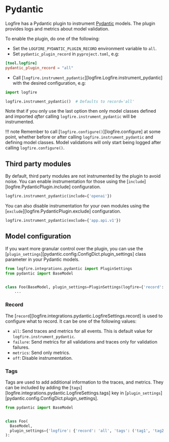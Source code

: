 # Pydantic

Logfire has a Pydantic plugin to instrument [Pydantic][pydantic] models.
The plugin provides logs and metrics about model validation.

To enable the plugin, do one of the following:

- Set the `LOGFIRE_PYDANTIC_PLUGIN_RECORD` environment variable to `all`.
- Set `pydantic_plugin_record` in `pyproject.toml`, e.g:

```toml
[tool.logfire]
pydantic_plugin_record = "all"
```

- Call [`logfire.instrument_pydantic`][logfire.Logfire.instrument_pydantic] with the desired configuration, e.g:

```py
import logfire

logfire.instrument_pydantic()  # Defaults to record='all'
```

Note that if you only use the last option then only model classes defined and imported *after* calling `logfire.instrument_pydantic`
will be instrumented.

!!! note
    Remember to call [`logfire.configure()`][logfire.configure] at some point, whether before or after
    calling `logfire.instrument_pydantic` and defining model classes.
    Model validations will only start being logged after calling `logfire.configure()`.

## Third party modules

By default, third party modules are not instrumented by the plugin to avoid noise. You can enable instrumentation for those
using the [`include`][logfire.PydanticPlugin.include] configuration.

```py
logfire.instrument_pydantic(include={'openai'})
```

You can also disable instrumentation for your own modules using the
[`exclude`][logfire.PydanticPlugin.exclude] configuration.

```py
logfire.instrument_pydantic(exclude={'app.api.v1'})
```

## Model configuration

If you want more granular control over the plugin, you can use the
[`plugin_settings`][pydantic.config.ConfigDict.plugin_settings] class parameter in your Pydantic models.

```py
from logfire.integrations.pydantic import PluginSettings
from pydantic import BaseModel


class Foo(BaseModel, plugin_settings=PluginSettings(logfire={'record': 'failure'})):
    ...
```

### Record

The [`record`][logfire.integrations.pydantic.LogfireSettings.record] is used to configure what to record.
It can be one of the following values:

  * `all`: Send traces and metrics for all events. This is default value for `logfire.instrument_pydantic`.
  * `failure`: Send metrics for all validations and traces only for validation failures.
  * `metrics`: Send only metrics.
  * `off`: Disable instrumentation.

<!--
[Sampling](../usage/sampling.md) can be configured by `trace_sample_rate` key in
[`plugin_settings`][pydantic.config.ConfigDict.plugin_settings].

```py
from pydantic import BaseModel


class Foo(BaseModel, plugin_settings={'logfire': {'record': 'all', 'trace_sample_rate': 0.4}}):
    ...
```
-->

### Tags

Tags are used to add additional information to the traces, and metrics. They can be included by
adding the [`tags`][logfire.integrations.pydantic.LogfireSettings.tags] key in
[`plugin_settings`][pydantic.config.ConfigDict.plugin_settings].

```py
from pydantic import BaseModel


class Foo(
  BaseModel,
  plugin_settings={'logfire': {'record': 'all', 'tags': ('tag1', 'tag2')}}
):
```

[pydantic]: https://docs.pydantic.dev/latest/
